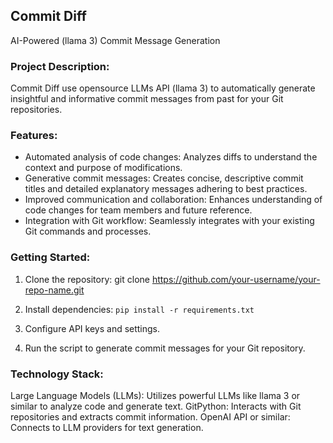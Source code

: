 ## Commit Diff

AI-Powered (llama 3) Commit Message Generation

### Project Description:
Commit Diff use opensource LLMs API (llama 3) to automatically generate insightful and informative commit messages from past for your Git repositories.

### Features:
- Automated analysis of code changes: Analyzes diffs to understand the context and purpose of modifications.
- Generative commit messages: Creates concise, descriptive commit titles and detailed explanatory messages adhering to best practices.
- Improved communication and collaboration: Enhances understanding of code changes for team members and future reference.
- Integration with Git workflow: Seamlessly integrates with your existing Git commands and processes.

### Getting Started:
1. Clone the repository: git clone https://github.com/your-username/your-repo-name.git

2. Install dependencies: `pip install -r requirements.txt`

3. Configure API keys and settings.

4. Run the script to generate commit messages for your Git repository.

### Technology Stack:
Large Language Models (LLMs): Utilizes powerful LLMs like llama 3 or similar to analyze code and generate text.
GitPython: Interacts with Git repositories and extracts commit information.
OpenAI API or similar: Connects to LLM providers for text generation.


